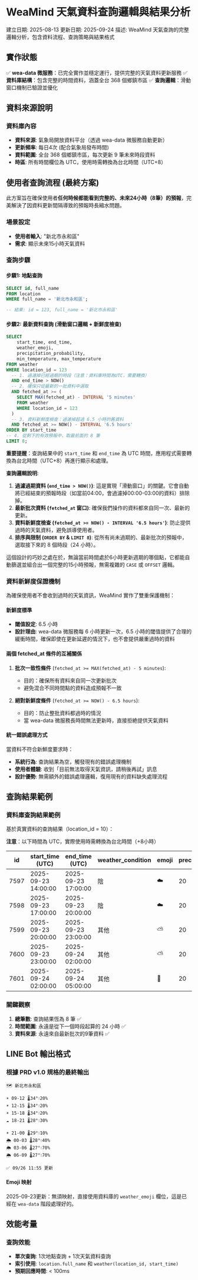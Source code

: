 # WeaMind 天氣資料查詢邏輯與結果分析

建立日期: 2025-08-13
更新日期: 2025-09-24
描述: WeaMind 天氣查詢的完整邏輯分析，包含資料流程、查詢策略與結果格式

## 實作狀態
✅ **wea-data 微服務**：已完全實作並穩定運行，提供完整的天氣資料更新服務
✅ **資料庫結構**：包含完整的時間資料，涵蓋全台 368 個鄉鎮市區
✅ **查詢邏輯**：滑動窗口機制已驗證並優化

## 資料來源說明

### 資料庫內容
- **資料來源**: 氣象局開放資料平台（透過 wea-data 微服務自動更新）
- **更新頻率**: 每日4次 (配合氣象局發布時間)
- **資料範圍**: 全台 368 個鄉鎮市區，每次更新 9 筆未來時段資料
- **時區**: 所有時間欄位為 UTC，使用時需轉換為台北時間（UTC+8）

## 使用者查詢流程 (最終方案)

此方案旨在確保使用者**任何時候都能看到完整的、未來24小時（8筆）的預報**，完美解決了因資料更新間隔導致的預報時長縮水問題。

### 場景設定
- **使用者輸入**: "新北市永和區"
- **需求**: 顯示未來15小時天氣資料

### 查詢步驟

#### 步驟1: 地點查詢
```sql
SELECT id, full_name
FROM location
WHERE full_name = '新北市永和區';

-- 結果: id = 123, full_name = '新北市永和區'
```

#### 步驟2: 最新資料查詢 (滑動窗口邏輯 + 新鮮度檢查)
```sql
SELECT
    start_time, end_time,
    weather_emoji,
    precipitation_probability,
    min_temperature, max_temperature
FROM weather
WHERE location_id = 123
  -- 1. 過濾掉已經過期的時段（注意：資料庫時間為UTC，需要轉換）
  AND end_time > NOW()
  -- 2. 確保只從最新的一批資料中選取
  AND fetched_at >= (
    SELECT MAX(fetched_at) - INTERVAL '5 minutes'
    FROM weather
    WHERE location_id = 123
  )
  -- 3. 資料新鮮度檢查：過濾掉超過 6.5 小時的舊資料
  AND fetched_at >= NOW() - INTERVAL '6.5 hours'
ORDER BY start_time
-- 4. 從剩下的有效預報中，取最前面的 8 筆
LIMIT 8;
```

**重要提醒**：查詢結果中的 `start_time` 和 `end_time` 為 UTC 時間，應用程式需要轉換為台北時間（UTC+8）再進行顯示和處理。

**查詢邏輯說明**:
1.  **過濾過期資料 (`end_time > NOW()`)**: 這是實現「滑動窗口」的關鍵。它會自動將已經結束的預報時段（如當前04:00，會過濾掉00:00-03:00的資料）排除掉。
2.  **最新批次資料 (`fetched_at` 窗口)**: 確保我們操作的資料都來自同一次、最新的更新。
3.  **資料新鮮度檢查 (`fetched_at >= NOW() - INTERVAL '6.5 hours'`)**: 防止提供過時的天氣資料，避免誤導使用者。
4.  **排序與限制 (`ORDER BY` & `LIMIT 8`)**: 從所有尚未過期的、最新批次的預報中，選取接下來的 8 個時段（24 小時）。

這個設計的巧妙之處在於，無論當前時間處於6小時更新週期的哪個點，它都能自動篩選並組合出一個完整的15小時預報，無需複雜的 `CASE` 或 `OFFSET` 邏輯。

### 資料新鮮度保證機制

為確保使用者不會收到過時的天氣資訊，WeaMind 實作了雙重保護機制：

#### 新鮮度標準
- **閾值設定**: 6.5 小時
- **設計理由**: wea-data 微服務每 6 小時更新一次，6.5 小時的閾值提供了合理的緩衝時間，確保即使在更新延遲的情況下，也不會提供嚴重過時的資料

#### 兩個 fetched_at 條件的互補關係
1. **批次一致性條件** (`fetched_at >= MAX(fetched_at) - 5 minutes`):
   - 目的：確保所有資料來自同一次更新批次
   - 避免混合不同時間點的資料造成預報不一致

2. **絕對新鮮度條件** (`fetched_at >= NOW() - 6.5 hours`):
   - 目的：防止整批資料都過時的情況
   - 當 wea-data 微服務長時間無法更新時，直接拒絶提供天氣資料

#### 統一錯誤處理方式
當資料不符合新鮮度要求時：
- **系統行為**: 查詢結果為空，觸發現有的錯誤處理機制
- **使用者體驗**: 收到「目前無法取得天氣資訊，請稍後再試」訊息
- **設計優勢**: 無需額外的錯誤處理邏輯，復用現有的資料缺失處理流程

## 查詢結果範例

### 資料庫查詢結果範例

基於真實資料的查詢結果（location_id = 10）：

**注意**：以下時間為 UTC，實際使用時需轉換為台北時間（+8小時）

| id   | start_time (UTC)    | end_time (UTC)      | weather_condition | emoji | precipitation | min_temp | max_temp | fetched_at (UTC)    |
| ---- | ------------------- | ------------------- | ----------------- | ----- | ------------- | -------- | -------- | ------------------- |
| 7597 | 2025-09-23 14:00:00 | 2025-09-23 17:00:00 | 陰                | ☁️     | 20            | 26       | 28       | 2025-09-23 01:46:57 |
| 7598 | 2025-09-23 17:00:00 | 2025-09-23 20:00:00 | 陰                | ☁️     | 20            | 29       | 31       | 2025-09-23 01:46:57 |
| 7599 | 2025-09-23 20:00:00 | 2025-09-23 23:00:00 | 其他              | ⛅️     | 20            | 31       | 31       | 2025-09-23 01:46:57 |
| 7600 | 2025-09-23 23:00:00 | 2025-09-24 02:00:00 | 其他              | ⛅️     | 20            | 29       | 31       | 2025-09-23 01:46:57 |
| 7601 | 2025-09-24 02:00:00 | 2025-09-24 05:00:00 | 其他              | 🌌     | 20            | 28       | 29       | 2025-09-23 01:46:57 |

### 關鍵觀察

1. **總筆數**: 查詢結果恆為 8 筆 ✅
2. **時間範圍**: 永遠是從下一個時段起算的 24 小時 ✅
3. **資料來源**: 永遠來自最新批次的9筆資料 ✅

## LINE Bot 輸出格式

### 根據 PRD v1.0 規格的最終輸出

```text
🗺️ 新北市永和區

☀️ 09-12 🌡️34°💧20%
☀️ 12-15 🌡️34°💧20%
☀️ 15-18 🌡️34°💧20%
☁️ 18-21 🌡️28°💧30%

☀️ 21-00 🌡️29°💧10%
🌦️ 00-03 🌡️28°💧40%
🌦️ 03-06 🌡️27°💧70%
🌦️ 06-09 🌡️27°💧70%

✅ 09/26 11:55 更新
```

#### Emoji 映射
2025-09-23更新：無須映射，直接使用資料庫的 `weather_emoji` 欄位，這是已經在 `wea-data` 階段處理好的。

## 效能考量

### 查詢效能
- **單次查詢**: 1次地點查詢 + 1次天氣資料查詢
- **索引使用**: `location.full_name` 和 `weather(location_id, start_time)`
- **預期回應時間**: < 100ms
